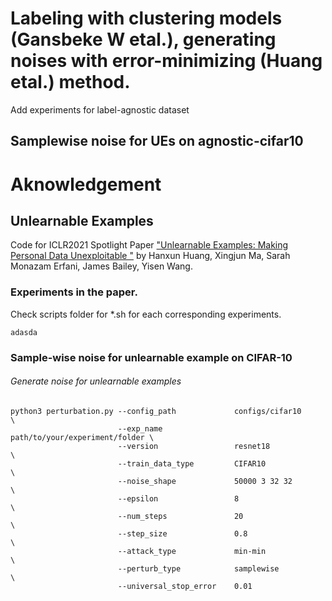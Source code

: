 
# Labeling with clustering models (Gansbeke W etal.), generating noises with error-minimizing (Huang etal.) method.

Add experiments for label-agnostic dataset 
## Samplewise noise for UEs on agnostic-cifar10

# Aknowledgement
## Unlearnable Examples

Code for ICLR2021 Spotlight Paper ["Unlearnable Examples: Making Personal Data Unexploitable "](https://openreview.net/forum?id=iAmZUo0DxC0) by Hanxun Huang, Xingjun Ma, Sarah Monazam Erfani, James Bailey, Yisen Wang.

### Experiments in the paper.
Check scripts folder for *.sh for each corresponding experiments.
```
adasda
```
### Sample-wise noise for unlearnable example on CIFAR-10
###### Generate noise for unlearnable examples
```console
python3 perturbation.py --config_path             configs/cifar10                \
                        --exp_name                path/to/your/experiment/folder \
                        --version                 resnet18                       \
                        --train_data_type         CIFAR10                       \
                        --noise_shape             50000 3 32 32                  \
                        --epsilon                 8                              \
                        --num_steps               20                             \
                        --step_size               0.8                            \
                        --attack_type             min-min                        \
                        --perturb_type            samplewise                      \
                        --universal_stop_error    0.01
```

